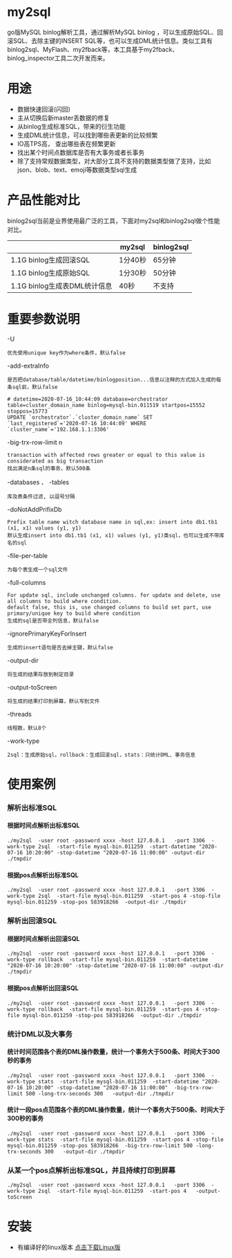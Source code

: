 # my2sql
go版MySQL binlog解析工具，通过解析MySQL binlog ，可以生成原始SQL、回滚SQL、去除主键的INSERT SQL等，也可以生成DML统计信息。类似工具有binlog2sql、MyFlash、my2fback等，本工具基于my2fback、binlog_inspector工具二次开发而来。


# 用途
* 数据快速回滚(闪回)
* 主从切换后新master丢数据的修复
* 从binlog生成标准SQL，带来的衍生功能
* 生成DML统计信息，可以找到哪些表更新的比较频繁
* IO高TPS高， 查出哪些表在频繁更新
* 找出某个时间点数据库是否有大事务或者长事务
* 除了支持常规数据类型，对大部分工具不支持的数据类型做了支持，比如json、blob、text、emoji等数据类型sql生成


# 产品性能对比
binlog2sql当前是业界使用最广泛的工具，下面对my2sql和binlog2sql做个性能对比。

|                          |my2sql     |binlog2sql|
|---                       |---         |---   |
|1.1G binlog生成回滚SQL      |  1分40秒   |    65分钟  |
|1.1G binlog生成原始SQL      |  1分30秒   |     50分钟|
|1.1G binlog生成表DML统计信息      |   40秒     |不支持|


# 重要参数说明
-U	
```
优先使用unique key作为where条件，默认false
```

-add-extraInfo
```
是否把database/table/datetime/binlogposition...信息以注释的方式加入生成的每条sql前，默认false
```
```
# datetime=2020-07-16_10:44:09 database=orchestrator table=cluster_domain_name binlog=mysql-bin.011519 startpos=15552 stoppos=15773
UPDATE `orchestrator`.`cluster_domain_name` SET `last_registered`='2020-07-16 10:44:09' WHERE `cluster_name`='192.168.1.1:3306'
```
-big-trx-row-limit n

```
transaction with affected rows greater or equal to this value is considerated as big transaction 
找出满足n条sql的事务，默认500条
```

-databases 、 -tables
```
库及表条件过滤, 以逗号分隔
```

-doNotAddPrifixDb

```
Prefix table name witch database name in sql,ex: insert into db1.tb1 (x1, x1) values (y1, y1)
默认生成insert into db1.tb1 (x1, x1) values (y1, y1)类sql，也可以生成不带库名的sql
```

-file-per-table
```
为每个表生成一个sql文件
```

-full-columns
```
For update sql, include unchanged columns. for update and delete, use all columns to build where condition.
default false, this is, use changed columns to build set part, use primary/unique key to build where condition
生成的sql是否带全列信息，默认false
```
-ignorePrimaryKeyForInsert
```
生成的insert语句是否去掉主键，默认false
```

-output-dir
```
将生成的结果存放到制定目录
```

-output-toScreen
```
将生成的结果打印到屏幕，默认写到文件
```

-threads
```
线程数，默认8个
```

-work-type
```
2sql：生成原始sql，rollback：生成回滚sql，stats：只统计DML、事务信息
```















# 使用案例
### 解析出标准SQL
#### 根据时间点解析出标准SQL
```
./my2sql  -user root -password xxxx -host 127.0.0.1   -port 3306  -work-type 2sql  -start-file mysql-bin.011259  -start-datetime "2020-07-16 10:20:00" -stop-datetime "2020-07-16 11:00:00" -output-dir ./tmpdir
```

#### 根据pos点解析出标准SQL
```
./my2sql  -user root -password xxxx -host 127.0.0.1   -port 3306  -work-type 2sql  -start-file mysql-bin.011259  -start-pos 4 -stop-file mysql-bin.011259 -stop-pos 583918266  -output-dir ./tmpdir
```

### 解析出回滚SQL
#### 根据时间点解析出回滚SQL
```
./my2sql  -user root -password xxxx -host 127.0.0.1   -port 3306  -work-type rollback  -start-file mysql-bin.011259  -start-datetime "2020-07-16 10:20:00" -stop-datetime "2020-07-16 11:00:00" -output-dir ./tmpdir
```

#### 根据pos点解析出回滚SQL
```
./my2sql  -user root -password xxxx -host 127.0.0.1   -port 3306  -work-type rollback  -start-file mysql-bin.011259  -start-pos 4 -stop-file mysql-bin.011259 -stop-pos 583918266  -output-dir ./tmpdir
```

### 统计DML以及大事务
#### 统计时间范围各个表的DML操作数量，统计一个事务大于500条、时间大于300秒的事务
```
./my2sql  -user root -password xxxx -host 127.0.0.1   -port 3306  -work-type stats  -start-file mysql-bin.011259  -start-datetime "2020-07-16 10:20:00" -stop-datetime "2020-07-16 11:00:00"  -big-trx-row-limit 500 -long-trx-seconds 300   -output-dir ./tmpdir
```

#### 统计一段pos点范围各个表的DML操作数量，统计一个事务大于500条、时间大于300秒的事务
```
./my2sql  -user root -password xxxx -host 127.0.0.1   -port 3306  -work-type stats  -start-file mysql-bin.011259  -start-pos 4 -stop-file mysql-bin.011259 -stop-pos 583918266  -big-trx-row-limit 500 -long-trx-seconds 300   -output-dir ./tmpdir
```


### 从某一个pos点解析出标准SQL，并且持续打印到屏幕
```
./my2sql  -user root -password xxxx -host 127.0.0.1   -port 3306  -work-type 2sql  -start-file mysql-bin.011259  -start-pos 4   -output-toScreen 
```

# 安装
 + 有编译好的linux版本  [点击下载Linux版](https://github.com/liuhr/my2sql/blob/master/releases/my2sql)






